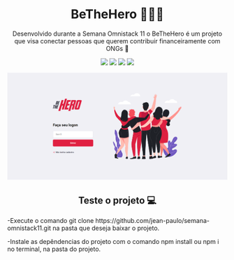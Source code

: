 <h1 align="center">BeTheHero 🦸‍♀️🚀</h1>
<p align="center"> Desenvolvido durante a Semana Omnistack 11 o BeTheHero é um projeto que visa conectar pessoas que querem contribuir financeiramente com ONGs 🚀 </p>
<p align="center"> <img src="https://img.shields.io/badge/React-%20-blue" />
<img src=https://img.shields.io/badge/React--Native-%20-blue />
<img src=https://img.shields.io/badge/Node-%20-green />
<img src=https://img.shields.io/badge/Expo-%20-white />
</p>
<p align="center"> <img src="images/home.png" /></p>
<h2 align="center">Teste o projeto 💻</h2>
<p>-Execute o comando git clone https://github.com/jean-paulo/semana-omnistack11.git na pasta que deseja baixar o projeto.</p>
<p>-Instale as depêndencias do projeto com o comando npm install ou npm i no terminal, na pasta do projeto.</p>

